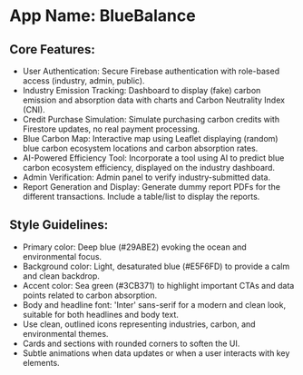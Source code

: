 # **App Name**: BlueBalance

## Core Features:

- User Authentication: Secure Firebase authentication with role-based access (industry, admin, public).
- Industry Emission Tracking: Dashboard to display (fake) carbon emission and absorption data with charts and Carbon Neutrality Index (CNI).
- Credit Purchase Simulation: Simulate purchasing carbon credits with Firestore updates, no real payment processing.
- Blue Carbon Map: Interactive map using Leaflet displaying (random) blue carbon ecosystem locations and carbon absorption rates.
- AI-Powered Efficiency Tool: Incorporate a tool using AI to predict blue carbon ecosystem efficiency, displayed on the industry dashboard.
- Admin Verification: Admin panel to verify industry-submitted data.
- Report Generation and Display: Generate dummy report PDFs for the different transactions. Include a table/list to display the reports.

## Style Guidelines:

- Primary color: Deep blue (#29ABE2) evoking the ocean and environmental focus.
- Background color: Light, desaturated blue (#E5F6FD) to provide a calm and clean backdrop.
- Accent color: Sea green (#3CB371) to highlight important CTAs and data points related to carbon absorption.
- Body and headline font: 'Inter' sans-serif for a modern and clean look, suitable for both headlines and body text.
- Use clean, outlined icons representing industries, carbon, and environmental themes.
- Cards and sections with rounded corners to soften the UI.
- Subtle animations when data updates or when a user interacts with key elements.